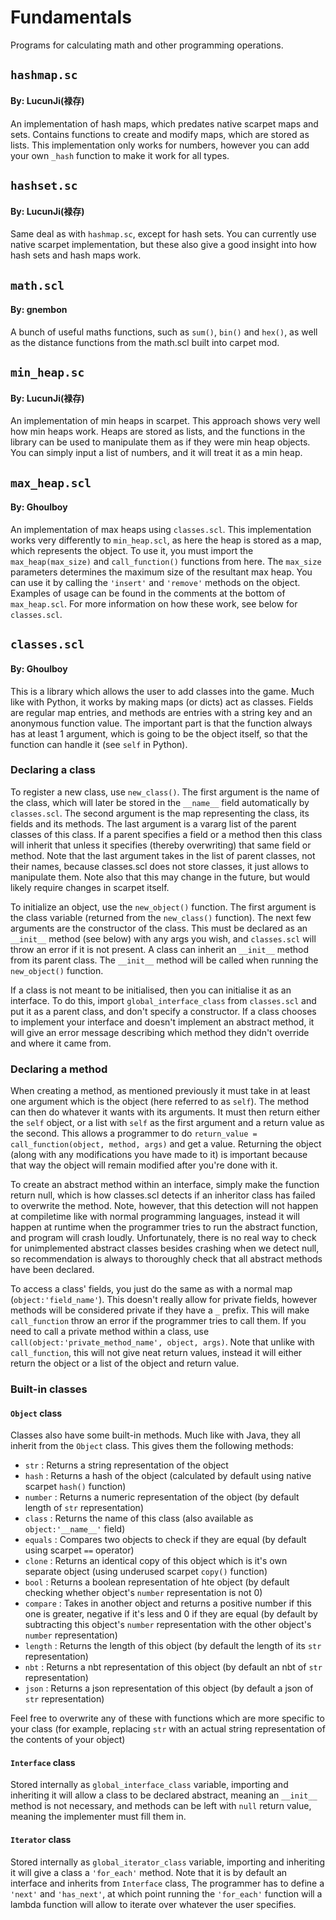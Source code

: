 # Fundamentals
Programs for calculating math and other programming operations.

## `hashmap.sc`
#### By: LucunJi(禄存)
An implementation of hash maps, which predates native scarpet maps and sets. Contains functions to create and 
modify maps, which are stored as lists. This implementation only works for numbers, however you can add your 
own `_hash` function  to make it work for all types.

## `hashset.sc`
#### By: LucunJi(禄存)
Same deal as with `hashmap.sc`, except for hash sets. You can currently use native scarpet implementation, but 
these also give a good insight into how hash sets and hash maps work.

## `math.scl`
#### By: gnembon
A bunch of useful maths functions, such as `sum()`, `bin()` and `hex()`, as well as the distance functions 
from the math.scl built into carpet mod.

## `min_heap.sc`
#### By: LucunJi(禄存)
An implementation of min heaps in scarpet. This approach shows very well how min heaps work. Heaps are stored 
as lists, and the functions in the library can be used to manipulate them as if they were min heap objects.
You can simply input a list of numbers, and it will treat it as a min heap.

## `max_heap.scl`
#### By: Ghoulboy
An implementation of max heaps using `classes.scl`. This implementation works very differently to 
`min_heap.scl`, as here the heap is stored as a map, which represents the object.
To use it, you must import the `max_heap(max_size)` and `call_function()` functions from here.
The `max_size` parameters determines the maximum size of the resultant max heap.
You can use it by calling the `'insert'` and `'remove'` methods on the object.
Examples of usage can be found in the comments at the bottom of `max_heap.scl`.
For more information on how these work, see below for `classes.scl`.

## `classes.scl`
#### By: Ghoulboy
This is a library which allows the user to add classes into the game. Much like with Python, it works by 
making maps (or dicts) act as classes. Fields are regular map entries, and methods are entries with a string 
key and an anonymous function value. The important part is that the function always has at least 1 argument, 
which is going to be the object itself, so that the function can handle it (see `self` in Python).

### Declaring a class
To register a new class, use `new_class()`. The first argument is the name of the class, which will later be 
stored in the `__name__` field automatically by `classes.scl`. The second argument is the map representing the 
class, its fields and its methods. The last argument is a vararg list of the parent classes of this class. If 
a parent specifies a field or a method then this class will inherit that unless it specifies (thereby overwriting)
that same field or method.
Note that the last argument takes in the list of parent classes, not their names, because classes.scl does not
store classes, it just allows to manipulate them.
Note also that this may change in the future, but would likely require changes in scarpet itself.

To initialize an object, use the `new_object()` function. The first argument is the class variable (returned from 
the `new_class()` function). The next few arguments are the constructor of the class. This must be declared as an 
`__init__` method (see below) with any args you wish, and `classes.scl` will throw an error if it is not 
present. A class can inherit an `__init__` method from its parent class. The `__init__` method will be 
called when running the `new_object()` function.

If a class is not meant to be initialised, then you can initialise it as an interface. To do this, import 
`global_interface_class` from `classes.scl` and put it as a parent class, and don't specify a constructor. If a 
class chooses to implement your interface and doesn't implement an abstract method, it will give an error message 
describing which method they didn't override and where it came from.

### Declaring a method
When creating a method, as mentioned previously it must take in at least one argument which is the object 
(here referred to as `self`). The method can then do whatever it wants with its arguments. It must then return 
either the `self` object, or a list with `self` as the first argument and a return value as the second. This 
allows a programmer to do `return_value = call_function(object, method, args)` and get a value. Returning the 
object (along with any modifications you have made to it) is important because that way the object will remain 
modified after you're done with it.

To create an abstract method within an interface, simply make the function return null, which is how classes.scl
detects if an inheritor class has failed to overwrite the method. Note, however, that this detection will not happen
at compiletime like with normal programming languages, instead it will happen at runtime when the programmer tries
to run the abstract function, and program will crash loudly. Unfortunately, there is no real way to check for
unimplemented abstract classes besides crashing when we detect null, so recommendation is always to thoroughly check
that all abstract methods have been declared.

To access a class' fields, you just do the same as with a normal map (`object:'field_name'`). This doesn't 
really allow for private fields, however methods will be considered private if they have a `_` prefix. This 
will make `call_function` throw an error if the programmer tries to call them. If you need to call a private 
method within a class, use `call(object:'private_method_name', object, args)`. Note that unlike with 
`call_function`, this will not give neat return values, instead it will either return the object or a list of the object and return value.

### Built-in classes

#### `Object` class

Classes also have some built-in methods. Much like with Java, they all inherit from the `Object` class. This 
gives them the following methods:
 - `str` : Returns a string representation of the object
 - `hash` : Returns a hash of the object (calculated by default using native scarpet `hash()` function)
 - `number` : Returns a numeric representation of the object (by default length of `str` representation)
 - `class` : Returns the name of this class (also available as `object:'__name__'` field)
 - `equals` : Compares two objects to check if they are equal (by default using scarpet `==` operator)
 - `clone` : Returns an identical copy of this object which is it's own separate object (using underused scarpet 
    `copy()` function)
 - `bool` : Returns a boolean representation of hte object (by default checking whether object's `number` 
    representation is not 0)
 - `compare` : Takes in another object and returns a positive number if this one is greater, negative if it's 
    less and 0 if they are equal (by default by subtracting this object's `number` representation with the other 
    object's `number` representation)
 - `length` : Returns the length of this object (by default the length of its `str` representation)
 - `nbt` : Returns a nbt representation of this object (by default an nbt of `str` representation)
 - `json` : Returns a json representation of this object (by default a json of `str` representation)

Feel free to overwrite any of these with functions which are more specific to your class
(for example, replacing `str` with an actual string representation of the contents of your object) 

#### `Interface` class

Stored internally as `global_interface_class` variable, importing and inheriting it will allow a class to be
declared abstract, meaning an `__init__` method is not necessary, and methods can be left with `null` return
value, meaning the implementer must fill them in.


#### `Iterator` class

Stored internally as `global_iterator_class` variable, importing and inheriting it will give a class a `'for_each'`
method. Note that it is by default an interface and inherits from `Interface` class, The programmer has to define
a `'next'` and `'has_next'`, at which point running the `'for_each'` function will a lambda function will allow to
iterate over whatever the user specifies.

